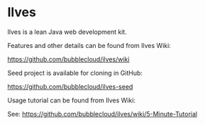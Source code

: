 Ilves
=====

Ilves is a lean Java web development kit.

Features and other details can be found from Ilves Wiki:

https://github.com/bubblecloud/ilves/wiki

Seed project is available for cloning in GitHub:

https://github.com/bubblecloud/ilves-seed

Usage tutorial can be found from Ilves Wiki:

See: https://github.com/bubblecloud/ilves/wiki/5-Minute-Tutorial